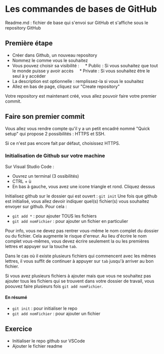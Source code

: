 # Les commandes de bases de GitHub
Readme.md : fichier de base qui s'envoi sur GitHub et s'affiche sous le repository GitHub

## Première étape

* Créer dans Github, un nouveau repository
* Nommez le comme vous le souhaitez
* Vous pouvez choisir sa visibilité :
    * Public : Si vous souhaitez que tout le monde puisse y avoir accès
    * Private : Si vous souhaitez être le seul à y accéder
* La description est optionnelle : remplissez-la si vous le souhaitez
* Allez en bas de page, cliquez sur "Create repository"

Votre repository est maintenant créé, vous allez pouvoir faire votre premier commit.

## Faire son premier commit

Vous allez vous rendre compte qu'il y a un petit encadré nommé "Quick setup" qui propose 2 possibilités : HTTPS et SSH.

Si ce n'est pas encore fait par défaut, choisissez HTTPS.

### Initialisation de Github sur votre machine

Sur Visual Studio Code : 
* Ouvrez un terminal (3 ossibilités)
* CTRL + ù
* En bas à gauche, vous avez une icone triangle et rond. Cliquez dessus

Initialisez github sur le dossier qui est ouvert : 
``git init``
Une fois que github est initialisé, vous allez devoir indiquer quel(s) fichier(s) vous souhaitez envoyer sur github. Pour cela :
* ``git add *`` : pour ajouter TOUS les fichiers
* ``git add nomFichier`` : pour ajouter un fichier en particulier

Pour info, vous ne devez pas rentrer vous-même le nom complet du dossier ou du fichier. Cela augmente le risque d'erreur. Au lieu d'écrire le nom complet vous-mêmes, vous devez écrire seulement la ou les premières lettres et appuyer sur la touche ``tab``.

Dans le cas où il existe plusieurs fichiers qui commencent avec les mêmes lettres, il vous suffit de continuer à appuyer sur ``tab`` jusqu'à arriver au bon fichier.

Si vous avez plusieurs fichiers à ajouter mais que vous ne souhaitez pas ajouter tous les fichiers qui se trouvent dans votre dossier de travail, vous poouvez faire plusieurs fois ``git add nomFichier``.

#### En résumé

* ``git init`` : pour initialiser le repo
* ``git add nomFichier`` : pour ajouter un fichier

## Exercice
* Initialiser le repo github sur VSCode
* Ajouter le fichier readme